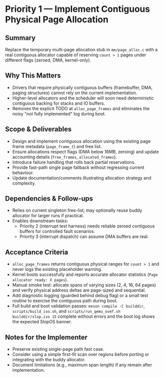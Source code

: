 # Priority 1 — Implement Contiguous Physical Page Allocation

## Summary
Replace the temporary multi-page allocation stub in `mm/page_alloc.c` with a real contiguous allocator capable of reserving `count > 1` pages under different flags (zeroed, DMA, kernel-only).

## Why This Matters
- Drivers that require physically contiguous buffers (framebuffer, DMA, paging structures) cannot rely on the current implementation.
- Higher-level allocators and the scheduler will soon need deterministic contiguous backing for stacks and IO buffers.
- Removes the explicit TODO at `alloc_page_frames` and eliminates the noisy "not fully implemented" log during boot.

## Scope & Deliverables
- Design and implement contiguous allocation using the existing page frame metadata (`page_frame_t`) and free list.
- Ensure allocations respect flags (DMA below 16MB, zeroing) and update accounting details (`free_frames`, `allocated_frames`).
- Introduce failure handling that rolls back partial reservations.
- Provide fast-path single page fallback without regressing current behaviour.
- Update documentation/comments illustrating allocation strategy and complexity.

## Dependencies & Follow-ups
- Relies on current singleton free-list; may optionally reuse buddy allocator for larger runs if practical.
- Enables downstream tasks:
  - Priority 2 (interrupt test harness) needs reliable zeroed contiguous buffers for controlled fault scenarios.
  - Priority 3 (interrupt dispatch) can assume DMA buffers are real.

## Acceptance Criteria
- `alloc_page_frames` returns contiguous physical ranges for `count > 1` and never logs the existing placeholder warning.
- Kernel boots successfully and reports accurate allocator statistics (`Page allocator ready: X pages`).
- Manual smoke test: allocate spans of varying sizes (2, 4, 16, 64 pages) and verify physical address deltas are page-sized and sequential.
- Add diagnostic logging (guarded behind debug flag) or a small test routine to exercise the contiguous path during boot.
- Full build and boot validation passes: `meson compile -C builddir`, `scripts/build_iso.sh`, and `scripts/run_qemu_ovmf.sh builddir/slop.iso 15` complete without errors and the boot log shows the expected SlopOS banner.

## Notes for the Implementer
- Preserve existing single-page path fast case.
- Consider using a simple first-fit scan over regions before porting or integrating with the buddy allocator.
- Document limitations (e.g., maximum span length) if any remain after implementation.

